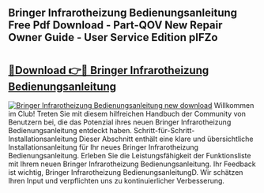 ## Bringer Infrarotheizung Bedienungsanleitung Free Pdf Download - Part-QOV New Repair Owner Guide - User Service Edition pIFZo

# <h2><a href="http://df5urc8.blite.top/?on=Bringer+Infrarotheizung+Bedienungsanleitung">🔗Download 👉🔴 Bringer Infrarotheizung Bedienungsanleitung</a></h2>

[![Bringer Infrarotheizung Bedienungsanleitung new download](https://i.imgur.com/lujVjoI.png)](http://df5urc8.blite.top/?on=Bringer+Infrarotheizung+Bedienungsanleitung)
Willkommen im Club! Treten Sie mit diesem hilfreichen Handbuch der Community von Benutzern bei, die das Potenzial ihres neuen Bringer Infrarotheizung Bedienungsanleitung entdeckt haben. Schritt-für-Schritt-Installationsanleitung Dieser Abschnitt enthält eine klare und übersichtliche Installationsanleitung für Ihr neues Bringer Infrarotheizung Bedienungsanleitung. Erleben Sie die Leistungsfähigkeit der Funktionsliste mit Ihrem neuen Bringer Infrarotheizung Bedienungsanleitung. Ihr Feedback ist wichtig, Bringer Infrarotheizung BedienungsanleitungD. Wir schätzen Ihren Input und verpflichten uns zu kontinuierlicher Verbesserung.
